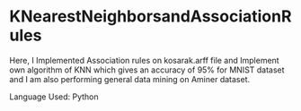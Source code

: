# KNearestNeighborsandAssociationRules

Here, I Implemented Association rules on kosarak.arff file and Implement own algorithm of KNN which gives an accuracy of 95% for MNIST dataset and I am also performing general data mining on Aminer dataset.

Language Used: Python
